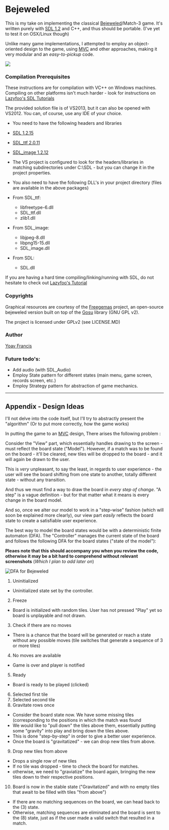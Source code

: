 Bejeweled
========
This is my take on implementing the classical [Bejeweled](http://en.wikipedia.org/wiki/Bejeweled)/Match-3 game.  It's written purely with [SDL 1.2](http://www.libsdl.org/) and C++, and thus should be portable. (I've yet to test it on OSX/Linux though)

Unlike many game implementations, I attempted to employ an object-oriented design to the game, using [MVC](http://en.wikipedia.org/wiki/Model%E2%80%93view%E2%80%93controller) and other approaches, making it very modular and an _easy-to-pickup_ code.

[![](http://i.imgur.com/0E9NY9A.png)](http://youtu.be/LjQ1qV2Bpws)

### Compilation Prerequisites 

These instructions are for compilation with VC++ on Windows machines. Compiling on other platforms isn't much harder - look for instructions on [Lazyfoo's SDL Tutorials](http://lazyfoo.net/SDL_tutorials/)
	
The provided solution file is of VS2013, but it can also be opened with VS2012. You can, of course, use any IDE of your choice.

- You need to have the following headers and libraries
 - [SDL 1.2.15](http://www.libsdl.org/release/SDL-devel-1.2.15-VC.zip)
 - [SDL\_ttf 2.0.11](http://www.libsdl.org/projects/SDL_ttf/release/SDL_ttf-devel-2.0.11-VC.zip) 
 - [SDL\_image 1.2.12](http://www.libsdl.org/projects/SDL_image/release/SDL_image-devel-1.2.12-VC.zip)
 - The VS project is configured to look for the headers/libraries in matching subdirectories under C:\SDL - but you can change it in the project properties.

- You also need to have the following DLL's in your project directory (files are available in the above packages)
 -  From SDL_ttf:
    - libfreetype-6.dll
    - SDL_ttf.dll
    - zlib1.dll
 - From SDL_image:
    - libjpeg-8.dll
    - libpng15-15.dll
    - SDL_image.dll
 - From SDL:
    - SDL.dll

If you are having a hard time compiling/linking/running with SDL, do not hesitate to check out [Lazyfoo's Tutorial](http://lazyfoo.net/SDL_tutorials/lesson01/windows/msvsnet2010e/index.php)

### Copyrights

Graphical resources are courtesy of the [Freegemas](https://code.google.com/p/freegemas/) project, an open-source bejeweled version built on top of the [Gosu](http://www.libgosu.org/) library (GNU GPL v2).

The project is licensed under GPLv2 (see LICENSE.MD)

### Author

[Yoav Francis](https://www.linkedin.com/in/yoavfrancis)

### Future todo's:

- Add audio (with SDL_Audio)
- Employ State pattern for different states (main menu, game screen, records screen, etc.)
- Employ Strategy pattern for abstraction of game mechanics.

-------

Appendix -  Design Ideas
------------------

I'll not delve into the code itself, but I'll try to abstractly present the "algorithm" (Or to put more correctly, how the game works)

In putting the game to an [MVC](http://en.wikipedia.org/wiki/Model%E2%80%93view%E2%80%93controller) design, There arises the following problem : 

Consider the "View" part, which essentially handles drawing to the screen - must reflect the board state ("Model"). However, if a match was to be found on the board - it'll be cleared, new tiles will be dropped to the board - and it will again be drawn to the user.

This is _very_ unpleasant, to say the least, in regards to user experience - the user will see the board shifting from one state to another, totally different state - without any transition.

And thus we must find a way to draw the board in _every step of change_. "A step" is a vague definition - but for that matter what it means is every change in the board model.

And so, once we alter our model to work in a "step-wise" fashion (which will soon be explained more clearly), our view part _easily_ reflects the board state to create a satisfiable user experience.

The best way to model the board states would be with a deterministic finite automaton (DFA). The "Controller" manages the current state of the board and follows the following  DFA for the board states ("state of the model"):

__Pleaes note that this should accompany you when you review the code, otherwise it may be a bit hard to comprehend without relevant screenshots__ (_Which I plan to add later on_)

![](http://i.imgur.com/74Y6lcA.png "DFA for Bejeweled")

1. Uninitialized
  * Uninitialized state set by the controller.
2. Freeze
  * Board is initialized with random tiles. User has not pressed "Play" yet so board is unplayable and not drawn.
3. Check if there are no moves
  * There is a chance that the board will be generated or reach a state without any possible moves (tile switches that generate a sequence of 3 or more tiles)
4. No moves are available
  * Game is over and player is notified
5. Ready
  * Board is ready to be played (clicked)
6. Selected first tile
7. Selected second tile
8. Gravitate rows once
  - Consider the board state now. We have some missing tiles (corresponding to the positions in which the match was found
  - We would like to "pull down" the tiles above them, essentially putting some "gravity" into play and bring down the tiles above.
  - This is done "step-by-step" in order to give a better user experience.
  - Once the board is "gravitatized" - we can drop new tiles from above.
9. Drop new tiles from above
  - Drops a single row of new tiles
  - If no tile was dropped - time to check the board for matches.
  - otherwise, we need to "graviatize" the board again, bringing the new tiles down to their respective positions.
10. Board is now in the stable state ("Gravitatized" and with no empty tiles that await to be filled with tiles "from above")
 - If there are no matching sequences on the board, we can head back to the (3) state.
 - Otherwise, matching sequences are eliminated and the board is sent to the (8) state, just as if the user made a valid switch that resulted in a match.